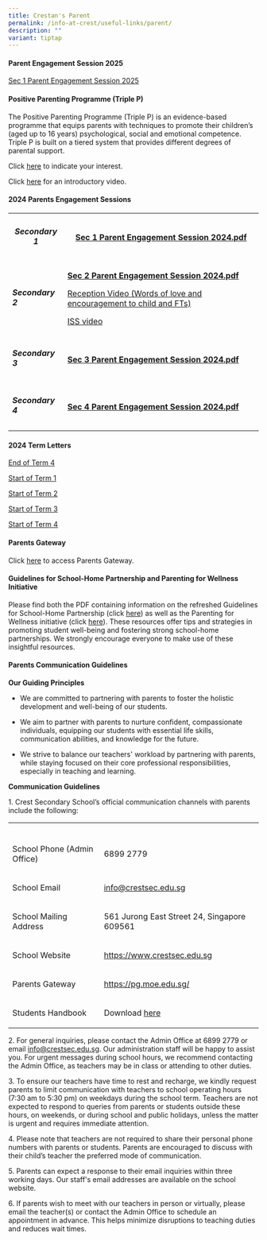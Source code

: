 ```yaml
---
title: Crestan's Parent
permalink: /info-at-crest/useful-links/parent/
description: ""
variant: tiptap
---
```

<h4>Parent Engagement Session 2025</h4>
<p><a href="https://drive.google.com/file/d/1F_6MKDVlmpYPgGmX9OfTmhfbKkcuwdOA/view?usp=drivesdk" rel="noopener nofollow" target="_blank">Sec 1 Parent Engagement Session 2025</a>
</p>
<h4>Positive Parenting Programme (Triple P)</h4>
<p>The Positive Parenting Programme (Triple P) is an evidence-based programme
that equips parents with techniques to promote their children’s (aged up
to 16 years) psychological, social and emotional competence. Triple P is
built on a tiered system that provides different degrees of parental support.</p>
<p>Click <a href="https://go.gov.sg/lfs-iif2025" rel="noopener nofollow" target="_blank">here</a> to
indicate your interest.</p>
<p>Click <a href="https://drive.google.com/file/d/1_XIz8RWql3HYYLz4KBNDDsfCSFxlxReb/view" rel="noopener nofollow" target="_blank">here</a> for
an introductory video.</p>
<p></p>
<h4>2024 Parents Engagement Sessions</h4>
<table style="minWidth: 50px">
<colgroup>
<col>
<col>
</colgroup>
<tbody>
<tr>
<th rowspan="1" colspan="1">
<h5>Secondary 1</h5>
</th>
<th rowspan="1" colspan="1">
<p><strong><a href="/files/2024_sec_1_parents_dialogue.pdf" rel="noopener noreferrer nofollow" target="_blank">Sec 1 Parent Engagement Session 2024.pdf</a></strong>
</p>
</th>
</tr>
<tr>
<td rowspan="1" colspan="1">
<h5>Secondary 2</h5>
</td>
<td rowspan="1" colspan="1">
<p><strong><a href="https://drive.google.com/file/d/1MeHzmlZctN8edeHXFMDq6kiMlIi7d-lS/view?usp=drive_link" rel="noopener noreferrer nofollow" target="_blank">Sec 2 Parent Engagement Session 2024.pdf</a></strong>
</p>
<p><a href="https://drive.google.com/file/d/1et4iXNmtFA6wpyPK5GOyCxMtibWs6A-R/view?usp=drive_link" rel="noopener noreferrer nofollow" target="_blank">Reception Video (Words of love and encouragement to child and FTs)</a>
</p>
<p><a href="https://drive.google.com/file/d/1JzdQMmtyyrNUEYW807W4MiJQaOZGa5Ew/view?usp=drive_link" rel="noopener noreferrer nofollow" target="_blank">ISS video</a>
</p>
</td>
</tr>
<tr>
<td rowspan="1" colspan="1">
<h5>Secondary 3</h5>
</td>
<td rowspan="1" colspan="1">
<p><strong><a href="/files/2024_sec_3_parent_engagement.pdf" rel="noopener noreferrer nofollow" target="_blank">Sec 3 Parent Engagement Session 2024.pdf</a></strong>
</p>
</td>
</tr>
<tr>
<td rowspan="1" colspan="1">
<h5>Secondary 4</h5>
</td>
<td rowspan="1" colspan="1">
<p><strong><a href="/files/2024_sec_4_parents_dialogue.pdf" rel="noopener noreferrer nofollow" target="_blank">Sec 4 Parent Engagement Session 2024.pdf</a></strong>
</p>
</td>
</tr>
</tbody>
</table>
<p></p>
<h4>2024 Term Letters</h4>
<p><a href="/files/2024_End_of_T4_Letter_to_Parents.pdf" rel="noopener noreferrer nofollow" target="_blank">End of Term 4</a>
</p>
<p><a href="/files/EL/Start_of_Term_1_Letter_to_Parents.pdf" rel="noopener noreferrer nofollow" target="_blank">Start of Term 1</a>
</p>
<p><a href="/files/2024_term_2_letter.pdf" rel="noopener noreferrer nofollow" target="_blank">Start of Term 2</a>
</p>
<p><a href="/files/EL/Start_of_Term_3_Letter_to_Parents.pdf" rel="noopener noreferrer nofollow" target="_blank">Start of Term 3</a>
</p>
<p><a href="/files/2024_T4_Letter.pdf" rel="noopener noreferrer nofollow" target="_blank">Start of Term 4</a>
</p>
<p></p>
<h4>Parents Gateway</h4>
<p>Click <a href="https://pg.moe.edu.sg/" rel="noopener nofollow" target="_blank">here</a> to
access Parents Gateway.</p>
<p></p>
<h4>Guidelines for School-Home Partnership and Parenting for Wellness Initiative</h4>
<p>Please find both the PDF containing information on the refreshed Guidelines
for School-Home Partnership (click <a href="https://drive.google.com/file/d/1DVjXYwIy8bxcpf52iTin0fzd6OXqCJDQ/view?usp=drive_link" rel="noopener nofollow" target="_blank">here</a>)
as well as the Parenting for Wellness initiative (click <a href="https://drive.google.com/file/d/1fl8g7phqj_PhTQ9Iy1fHIsIN7AxrnkDL/view?usp=drive_link" rel="noopener nofollow" target="_blank">here</a>).
These resources offer tips and strategies in promoting student well-being
and fostering strong school-home partnerships. We strongly encourage everyone
to make use of these insightful resources.</p>
<p></p>
<h4>Parents Communication Guidelines</h4>
<p><strong>Our Guiding Principles</strong>
</p>
<ul>
<li>
<p>We are committed to partnering with parents to foster the holistic development
and well-being of our students.</p>
</li>
<li>
<p>We aim to partner with parents to nurture confident, compassionate individuals,
equipping our students with essential life skills, communication abilities,
and knowledge for the future.</p>
</li>
<li>
<p>We strive to balance our teachers' workload by partnering with parents,
while staying focused on their core professional responsibilities, especially
in teaching and learning.</p>
</li>
</ul>
<p><strong>Communication Guidelines</strong>
</p>
<p>1. Crest Secondary School’s official communication channels with parents
include the following:</p>
<table style="minWidth: 50px">
<colgroup>
<col>
<col>
</colgroup>
<tbody>
<tr>
<th rowspan="1" colspan="1">
<p></p>
</th>
<th rowspan="1" colspan="1">
<p></p>
</th>
</tr>
<tr>
<td rowspan="1" colspan="1">
<p>School Phone (Admin Office)</p>
</td>
<td rowspan="1" colspan="1">
<p>6899 2779</p>
</td>
</tr>
<tr>
<td rowspan="1" colspan="1">
<p>School Email</p>
</td>
<td rowspan="1" colspan="1">
<p><a href="mailto:info@crestsec.edu.sg" rel="noopener noreferrer nofollow" target="_blank">info@crestsec.edu.sg</a>
</p>
</td>
</tr>
<tr>
<td rowspan="1" colspan="1">
<p>School Mailing Address</p>
</td>
<td rowspan="1" colspan="1">
<p>561 Jurong East Street 24, Singapore 609561</p>
</td>
</tr>
<tr>
<td rowspan="1" colspan="1">
<p>School Website</p>
</td>
<td rowspan="1" colspan="1">
<p><a href="https://www.crestsec.edu.sg/" rel="noopener noreferrer nofollow" target="_blank">https://www.crestsec.edu.sg</a>
</p>
</td>
</tr>
<tr>
<td rowspan="1" colspan="1">
<p>Parents Gateway</p>
</td>
<td rowspan="1" colspan="1">
<p><a href="https://pg.moe.edu.sg/" rel="noopener noreferrer nofollow" target="_blank">https://pg.moe.edu.sg/</a>
</p>
</td>
</tr>
<tr>
<td rowspan="1" colspan="1">
<p>Students Handbook</p>
</td>
<td rowspan="1" colspan="1">
<p>Download <a href="https://drive.google.com/file/d/1KqDNILJE_HounatOBPY2dD1yWKLEcB2v/view?usp=drive_link" rel="noopener nofollow" target="_blank">here</a>
</p>
</td>
</tr>
</tbody>
</table>
<p>2. For general inquiries, please contact the Admin Office at 6899 2779
or email <a href="mailto:info@crestsec.edu.sg" rel="noopener noreferrer nofollow" target="_blank">info@crestsec.edu.sg</a>.
Our administration staff will be happy to assist you. For urgent messages
during school hours, we recommend contacting the Admin Office, as teachers
may be in class or attending to other duties.</p>
<p>3. To ensure our teachers have time to rest and recharge, we kindly request
parents to limit communication with teachers to school operating hours
(7:30 am to 5:30 pm) on weekdays during the school term. Teachers are not
expected to respond to queries from parents or students outside these hours,
on weekends, or during school and public holidays, unless the matter is
urgent and requires immediate attention.</p>
<p>4. Please note that teachers are not required to share their personal
phone numbers with parents or students. Parents are encouraged to discuss
with their child’s teacher the preferred mode of communication.</p>
<p>5. Parents can expect a response to their email inquiries within three
working days. Our staff's email addresses are available on the school website.</p>
<p>6. If parents wish to meet with our teachers in person or virtually, please
email the teacher(s) or contact the Admin Office to schedule an appointment
in advance. This helps minimize disruptions to teaching duties and reduces
wait times.</p>
<p></p>